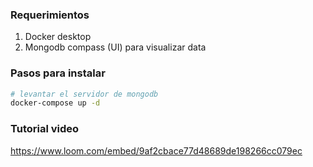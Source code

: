 ### Requerimientos

1. Docker desktop
2. Mongodb compass (UI) para visualizar data

### Pasos para instalar

```bash
# levantar el servidor de mongodb
docker-compose up -d
```

### Tutorial video

https://www.loom.com/embed/9af2cbace77d48689de198266cc079ec